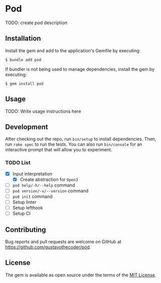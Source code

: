 # Pod

TODO: create pod description

## Installation

Install the gem and add to the application's Gemfile by executing:

    $ bundle add pod

If bundler is not being used to manage dependencies, install the gem by executing:

    $ gem install pod

## Usage

TODO: Write usage instructions here

## Development

After checking out the repo, run `bin/setup` to install dependencies. Then, run `rake spec` to run the tests. You can also run `bin/console` for an interactive prompt that will allow you to experiment.

### TODO List
- [x] Input interpretation
     - [x] Create abstraction for `Open3`
- [ ] `pod help/-h/--help` command
- [ ] `pod version/-v/--version` command
- [ ] `pod init` command
- [ ] Setup linter
- [ ] Setup lefthook
- [ ] Setup CI

## Contributing

Bug reports and pull requests are welcome on GitHub at https://github.com/gustavothecoder/pod.

## License

The gem is available as open source under the terms of the [MIT License](https://opensource.org/licenses/MIT).
